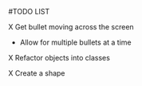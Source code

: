 #TODO LIST

X Get bullet moving across the screen

- Allow for multiple bullets at a time

X Refactor objects into classes

X Create a shape
